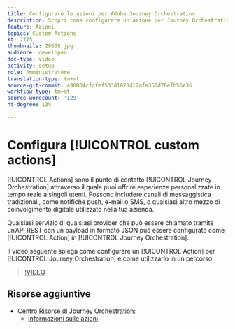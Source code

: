 ```yaml
---
title: Configurare le azioni per Adobe Journey Orchestration
description: Scopri come configurare un’azione per Journey Orchestration e come utilizzarla in un percorso.
feature: Azioni
topics: Custom Actions
kt: 2775
thumbnails: 29638.jpg
audience: developer
doc-type: video
activity: setup
role: Amministratore
translation-type: tm+mt
source-git-commit: 490804cfcfef533d1028d12afa350d78efb56e36
workflow-type: tm+mt
source-wordcount: '129'
ht-degree: 13%

---
```



# Configura [!UICONTROL custom actions]

[!UICONTROL Actions] sono il punto di contatto  [!UICONTROL Journey Orchestration] attraverso il quale puoi offrire esperienze personalizzate in tempo reale a singoli utenti. Possono includere canali di messaggistica tradizionali, come notifiche push, e-mail o SMS, o qualsiasi altro mezzo di coinvolgimento digitale utilizzato nella tua azienda.

Qualsiasi servizio di qualsiasi provider che può essere chiamato tramite un’API REST con un payload in formato JSON può essere configurato come [!UICONTROL Action] in [!UICONTROL Journey Orchestration].

Il video seguente spiega come configurare un [!UICONTROL Action] per [!UICONTROL Journey Orchestration] e come utilizzarlo in un percorso.

>[!VIDEO](https://video.tv.adobe.com/v/29638?quality=12)

## Risorse aggiuntive

* [Centro Risorse di Journey Orchestration](https://docs.adobe.com/content/help/it-IT/journeys/using/journey-orchestration-home.html):
   * [Informazioni sulle azioni](https://docs.adobe.com/content/help/en/journeys/using/action-journeys/action.html)

